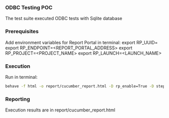 ### ODBC Testing POC
The test suite executed ODBC tests with Sqlite database

### Prerequisites
Add environment variables for Report Portal in terminal:
export RP_UUID=<UUID>
export RP_ENDPOINT=<REPORT_PORTAL_ADDRESS>
export RP_PROJECT=<PROJECT_NAME>
export RP_LAUNCH=<LAUNCH_NAME>

### Execution
Run in terminal:
```bash 
behave -f html -o report/cucumber_report.html -D rp_enable=True -D step_based=True --tags=ODBC
```

### Reporting
Execution results are in report/cucumber_report.html